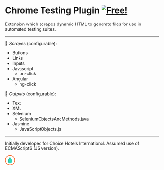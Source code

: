 # Chrome Testing Plugin</b> [![](https://img.shields.io/badge/Chrome_Store-Download_here-green.svg "Free!")](https://chrome.google.com/webstore/detail/capstone-team-water-exten/jajjkhengkceflfndohpbomnkdknnidc)

Extension which scrapes dynamic HTML to generate files for use in automated testing suites.

---

:mag_right:
_Scrapes_ (configurable):
 * Buttons
 * Links
 * Inputs
 * Javascript
   * on-click
 * Angular
   * ng-click


:page_facing_up:
_Outputs_ (configurable):
 * Text
 * XML
 * Selenium
   * SeleniumObjectsAndMethods.java
 * Jasmine
   * JavaScriptObjects.js
   
---

Initially developed for Choice Hotels International.
Assumed use of ECMAScript6 (JS version).

![](https://github.com/NAUTeamWATER/ChromeTestingPlugin/blob/32978ff68c7cbd73d661db47d9f89f7b3d266978/icon.png "Created by Team WATER")
